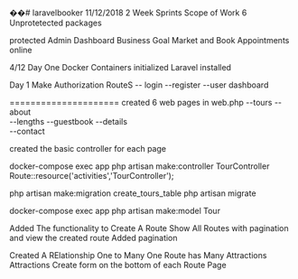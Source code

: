 ��#   l a r a v e l b o o k e r 
 
 11/12/2018
2 Week Sprints
Scope of Work
6 Unprotetected packages

protected Admin Dashboard
Business Goal Market and Book Appointments online

4/12
Day One Docker Containers initialized Laravel installed

Day 1
Make Authorization RouteS -- login --register  --user dashboard


=====================
created 6 web pages in web.php
 --tours
 --about  
 --lengths
 --guestbook
 --details  
 --contact  

 created the basic controller for each page

 docker-compose exec app php artisan make:controller TourController
 Route::resource('activities','TourController');


 php artisan make:migration create_tours_table
 php artisan migrate


 docker-compose exec app php artisan make:model Tour

Added  The functionality to
Create A Route
Show All Routes with pagination
and view the created route
Added pagination



Created A RElationship One to Many
One Route has Many Attractions
Attractions Create form on the bottom of each Route Page